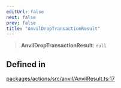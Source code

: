 ```yaml
---
editUrl: false
next: false
prev: false
title: "AnvilDropTransactionResult"
---
```


> **AnvilDropTransactionResult**: `null`

## Defined in

[packages/actions/src/anvil/AnvilResult.ts:17](https://github.com/qbzzt/tevm-monorepo/blob/main/packages/actions/src/anvil/AnvilResult.ts#L17)
